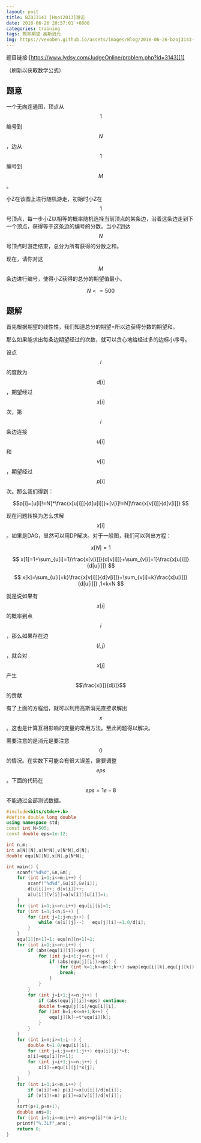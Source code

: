 ```yaml
---
layout: post
title: BZOJ3143 [Hnoi2013]游走
date: 2018-06-26 20:57:01 +0800
categories: training
tags: 概率期望 高斯消元
img: https://vexoben.github.io/assets/images/Blog/2018-06-26-bzoj3143-[hnoi2013]游走.JPG
---
```


题目链接:[https://www.lydsy.com/JudgeOnline/problem.php?id=3143][1]

（刷新以获取数学公式）

## **题意**

一个无向连通图，顶点从$$1$$编号到$$N$$，边从$$1$$编号到$$M$$。

小Z在该图上进行随机游走，初始时小Z在$$1$$号顶点，每一步小Z以相等的概率随机选择当前顶点的某条边，沿着这条边走到下一个顶点，获得等于这条边的编号的分数。当小Z到达$$N$$号顶点时游走结束，总分为所有获得的分数之和。

现在，请你对这$$M$$条边进行编号，使得小Z获得的总分的期望值最小。

$$N<=500$$

## **题解**

首先根据期望的线性性，我们知道总分的期望=所以边获得分数的期望和。

那么如果能求出每条边期望经过的次数，就可以贪心地给经过多的边标小序号。

设点$$i$$的度数为$$d[i]$$，期望经过$$x[i]$$次，第$$i$$条边连接$$u[i]$$和$$v[i]$$，期望经过$$p[i]$$次。那么我们得到：

$$p[i]=[u[i]!=N]*\frac{x[u[i]]}{d[u[i]]}+[v[i]!=N]\frac{x[v[i]]}{d[v[i]]} $$

现在问题转换为怎么求解$$x[i]$$。如果是DAG，显然可以用DP解决。对于一般图，我们可以列出方程：

$$ x[N]=1 $$

$$ x[1]=1+\sum_{u[i]=1}\frac{x[v[i]]}{d[v[i]]}+\sum_{v[i]=1}\frac{x[u[i]]}{d[u[i]]} $$

$$ x[k]=\sum_{u[i]=k}\frac{x[v[i]]}{d[v[i]]}+\sum_{v[i]=k}\frac{x[u[i]]}{d[u[i]]} ,1<k<N $$

就是说如果有$$x[i]$$的概率到点$$i$$，那么如果存在边$$(i,j)$$，就会对$$x[j]$$产生$$\frac{x[i]}{d[i]}$$的贡献

有了上面的方程组，就可以利用高斯消元直接求解出$$x$$。这也是计算互相影响的变量的常用方法。至此问题得以解决。

需要注意的是消元是要注意$$0$$的情况。在实数下可能会有很大误差，需要调整$$eps$$。下面的代码在$$eps=1e-8$$不能通过全部测试数据。

```cpp
#include<bits/stdc++.h>
#define double long double
using namespace std;
const int N=505;
const double eps=1e-12;

int n,m;
int a[N][N],u[N*N],v[N*N],d[N];
double equ[N][N],x[N],p[N*N];

int main() {
	scanf("%d%d",&n,&m);
	for (int i=1;i<=m;i++) {
		scanf("%d%d",&u[i],&v[i]);
		d[u[i]]++; d[v[i]]++;
		a[u[i]][v[i]]=a[v[i]][u[i]]=1;
	}
	for (int i=1;i<=n;i++) equ[i][i]=1;
	for (int i=1;i<n;i++) {
		for (int j=1;j<n;j++) {
			while (a[i][j]--)	equ[j][i]-=1.0/d[i];
		}
	}
	equ[1][n+1]=1; equ[n][n+1]=1;
	for (int i=1;i<=n;i++) {
		if (abs(equ[i][i])<eps) {
			for (int j=i+1;j<=n;j++) {
				if (abs(equ[j][i])>eps) {
					for (int k=1;k<=n+1;k++) swap(equ[i][k],equ[j][k]);
					break;
				}
			}
		}
		for (int j=i+1;j<=n;j++) {
			if (abs(equ[j][i])<eps) continue;
			double t=equ[j][i]/equ[i][i];
			for (int k=i;k<=n+1;k++) {
				equ[j][k]-=t*equ[i][k];
			}
		}
	}
	for (int i=n;i>=1;i--) {
		double t=1.0/equ[i][i];
		for (int j=i;j<=n+1;j++) equ[i][j]*=t;
		x[i]=equ[i][n+1];
		for (int j=i+1;j<=n;j++) {
			x[i]-=equ[i][j]*x[j];
		}
	}
	for (int i=1;i<=m;i++) {
		if (u[i]!=n) p[i]+=x[u[i]]/d[u[i]];
		if (v[i]!=n) p[i]+=x[v[i]]/d[v[i]];
	}
	sort(p+1,p+m+1);
	double ans=0;
	for (int i=1;i<=m;i++) ans+=p[i]*(m-i+1);
	printf("%.3Lf",ans);
	return 0;
}
```

[1]:https://www.lydsy.com/JudgeOnline/problem.php?id=3143